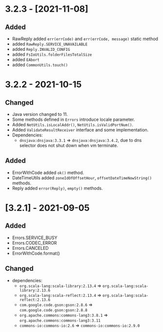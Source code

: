 # 3.2.3 - [2021-11-08]
## Added
- RawReply added `err(errCode)` and `err(errCode, message)` static method
- added `RawReply.SERVICE_UNAVAILABLE`
- added `Reply.INVALID_CONFIG`
- added `FsIoUtils.folderFilesTotalSize`
- added `EAbort`
- added `CommonUtils.touch()`

# 3.2.2 - 2021-10-15
## Changed
- Java version changed to 11.
- Some methods defined in `Errors` introduce locale parameter.
- Added `NetUtils.isLocalAddr()`, `NetUtils.isValidPortNum()`.
- Added `ValidateResultReceiver` interface and some implementation.
- Dependencies:
  - `dnsjava:dnsjava:3.3.1` => `dnsjava:dnsjava:3.4.2`, due to dns selector does not shut down when vm terminate.

## Added
- ErrorWithCode added `ok()` method.
- DateTimeUtils added `zoneIdOfOffsetHour`, `offsetDateTimeNowString()` methods.
- Reply added `error(Reply)`, `empty()` methods.

# [3.2.1] - 2021-09-05

## Added
- Errors.SERVICE_BUSY
- Errors.CODEC_ERROR
- Errors.CANCELED
- ErrorWithCode.format()

## Changed
- dependencies:
    - `org.scala-lang:scala-library:2.13.4` => `org.scala-lang:scala-library:2.13.6`
    - `org.scala-lang:scala-reflect:2.13.4` => `org.scala-lang:scala-reflect:2.13.6`
    - `com.google.code.gson:gson:2.8.6` => `com.google.code.gson:gson:2.8.8`
    - `org.apache.commons:commons-lang3:3.8.1` => `org.apache.commons:commons-lang3:3.11`
    - `commons-io:commons-io:2.6` => `commons-io:commons-io:2.9.0`    
